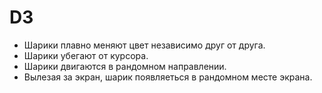 D3
===

  - Шарики плавно меняют цвет независимо друг от друга.
  - Шарики убегают от курсора.
  - Шарики двигаются в рандомном направлении.
  - Вылезая за экран, шарик появляеться в рандомном месте экрана.
